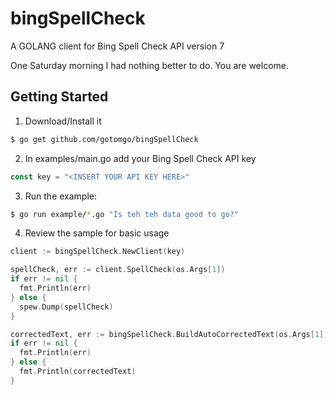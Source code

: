 # bingSpellCheck
A GOLANG client for Bing Spell Check API version 7

One Saturday morning I had nothing better to do. You are welcome.

## Getting Started

1. Download/Install it

```sh
$ go get github.com/gotomgo/bingSpellCheck
```

2. In examples/main.go add your Bing Spell Check API key

```go
const key = "<INSERT YOUR API KEY HERE>"
```

3. Run the example:
```sh
$ go run example/*.go "Is teh teh data good to go?"
```
4. Review the sample for basic usage

```go
client := bingSpellCheck.NewClient(key)

spellCheck, err := client.SpellCheck(os.Args[1])
if err != nil {
  fmt.Println(err)
} else {
  spew.Dump(spellCheck)
}

correctedText, err := bingSpellCheck.BuildAutoCorrectedText(os.Args[1], spellCheck)
if err != nil {
  fmt.Println(err)
} else {
  fmt.Println(correctedText)
}
```
